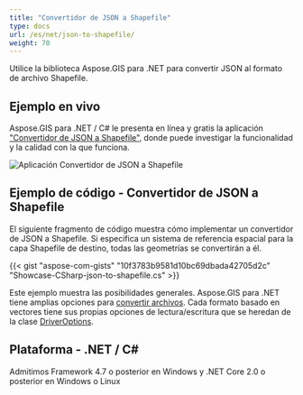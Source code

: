 ```yaml
---
title: "Convertidor de JSON a Shapefile"
type: docs
url: /es/net/json-to-shapefile/
weight: 70
---
```


Utilice la biblioteca Aspose.GIS para .NET para convertir JSON al formato de archivo Shapefile.

## **Ejemplo en vivo**

Aspose.GIS para .NET / C# le presenta en línea y gratis la aplicación ["Convertidor de JSON a Shapefile"](https://products.aspose.app/gis/conversion/json-to-shapefile), donde puede investigar la funcionalidad y la calidad con la que funciona.

![Aplicación Convertidor de JSON a Shapefile](conversion.png)

## **Ejemplo de código - Convertidor de JSON a Shapefile**

El siguiente fragmento de código muestra cómo implementar un convertidor de JSON a Shapefile. Si especifica un sistema de referencia espacial para la capa Shapefile de destino, todas las geometrías se convertirán a él. 

{{< gist "aspose-com-gists" "10f3783b9581d10bc69dbada42705d2c" "Showcase-CSharp-json-to-shapefile.cs" >}}

Este ejemplo muestra las posibilidades generales. Aspose.GIS para .NET tiene amplias opciones para [convertir archivos](https://docs.aspose.com/gis/net/vector-layers/). Cada formato basado en vectores tiene sus propias opciones de lectura/escritura que se heredan de la clase [DriverOptions](https://reference.aspose.com/gis/net/aspose.gis/driveroptions).

## **Plataforma - .NET / C#**

Admitimos Framework 4.7 o posterior en Windows y .NET Core 2.0 o posterior en Windows o Linux

